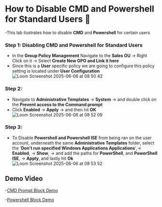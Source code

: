 # How to Disable CMD and Powershell for Standard Users 🧱
-This lab ilustrates how to disable **CMD** and **Powershell** for certain users
### Step 1: Disabling CMD and Powershell for Standard Users
- In the **Group Policy Management** Navigate to the **Sales OU** -> Right Click on it -> Select **Create New GPO and Link it here**
- Since this is a **User** specific policy we are going to configure this policy setting is located under **User Configuration**
![Loom Screenshot 2025-06-06 at 08 50 42](https://github.com/user-attachments/assets/22ddd2b5-ba95-4e0f-9d03-258f6f00aebf)
### Step 2:
- Navigate to **Administrative Templates** -> **System** -> and double click on the **Prevent access to the Command prompt**
- Click **Enabled** -> **Apply** -> and then hit **OK**
![Loom Screenshot 2025-06-06 at 08 52 09](https://github.com/user-attachments/assets/1df7c2c0-e9d4-42c0-9f11-5227379cd9b1)
### Step 3:
- To Disable **Powershell and Powershell ISE** from being ran on the user account, underneath the same **Administrative Templates** folder, select the '**Don't run specified Windows Applications Applications**',-> **Enabled**, -> **Show**, -> and add the paths for **PowerShell**, and **PowerShell ISE**, -> **Apply**, and lastly hit **Ok**
![Loom Screenshot 2025-06-06 at 08 53 52](https://github.com/user-attachments/assets/381a2280-dddc-4e6d-9ac8-80d236021d8b)

## Demo Video
-[CMD Prompt Block Demo](https://www.loom.com/share/4c7c078a539b47d38c641aa7ae179477?sid=a47834ae-b705-4501-9e6c-eb661e66f344)

-[Powershell Block Demo](https://www.loom.com/share/7abdde281b4346ec8e629b274191a7ea?sid=37ec4e7c-a72a-4233-8236-bb3113bde284)
